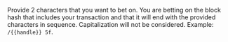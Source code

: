 
Provide 2 characters that you want to bet on. You are betting on the block hash that includes your transaction and that it will end with the provided characters in sequence. Capitalization will not be considered. Example: `/{{handle}} 5f`.